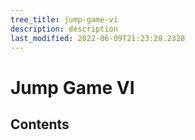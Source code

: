 ```yaml
---
tree_title: jump-game-vi
description: description
last_modified: 2022-06-09T21:23:28.2328
---
```


# Jump Game VI

## Contents
